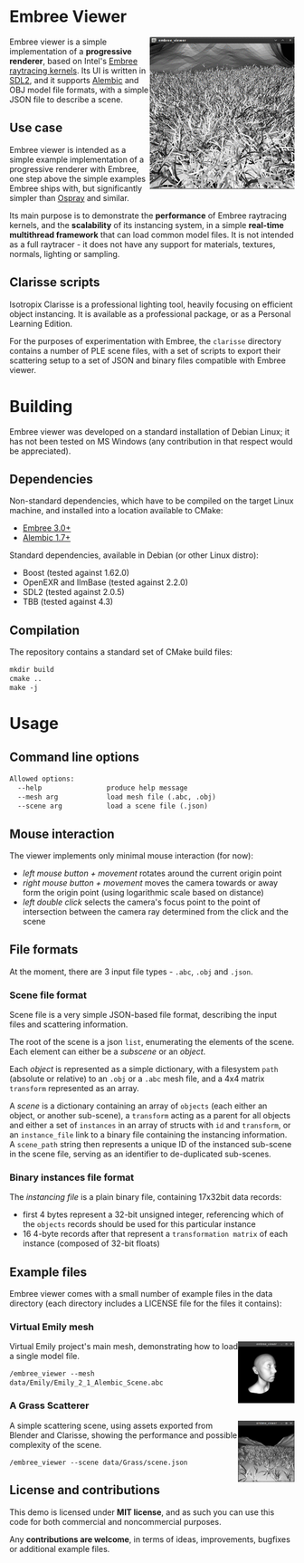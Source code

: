 # Embree Viewer

<img align="right" src="preview.gif">

Embree viewer is a simple implementation of a **progressive renderer**, based on Intel's [Embree raytracing kernels](https://embree.github.io/). Its UI is written in [SDL2](https://www.libsdl.org/), and it supports [Alembic](http://www.alembic.io/) and OBJ model file formats, with a simple JSON file to describe a scene.

## Use case

Embree viewer is intended as a simple example implementation of a progressive renderer with Embree, one step above the simple examples Embree ships with, but significantly simpler than [Ospray](https://github.com/ospray/ospray) and similar.

Its main purpose is to demonstrate the **performance** of Embree raytracing kernels, and the **scalability** of its instancing system, in a simple **real-time multithread framework** that can load common model files. It is not intended as a full raytracer - it does not have any support for materials, textures, normals, lighting or sampling.

## Clarisse scripts

Isotropix Clarisse is a professional lighting tool, heavily focusing on efficient object instancing. It is available as a professional package, or as a Personal Learning Edition.

For the purposes of experimentation with Embree, the `clarisse` directory contains a number of PLE scene files, with a set of scripts to export their scattering setup to a set of JSON and binary files compatible with Embree viewer.

# Building

Embree viewer was developed on a standard installation of Debian Linux; it has not been tested on MS Windows (any contribution in that respect would be appreciated).

## Dependencies

Non-standard dependencies, which have to be compiled on the target Linux machine, and installed into a location available to CMake:

- [Embree 3.0+](https://github.com/embree/embree/releases)
- [Alembic 1.7+](https://github.com/alembic/alembic/releases)

Standard dependencies, available in Debian (or other Linux distro):

- Boost (tested against 1.62.0)
- OpenEXR and IlmBase (tested against 2.2.0)
- SDL2 (tested against 2.0.5)
- TBB (tested against 4.3)

## Compilation

The repository contains a standard set of CMake build files:

```
mkdir build
cmake ..
make -j
```

# Usage

## Command line options

```
Allowed options:
  --help                produce help message
  --mesh arg            load mesh file (.abc, .obj)
  --scene arg           load a scene file (.json)
```

## Mouse interaction

The viewer implements only minimal mouse interaction (for now):

* *left mouse button + movement* rotates around the current origin point
* *right mouse button + movement* moves the camera towards or away form the origin point (using logarithmic scale based on distance)
* *left double click* selects the camera's focus point to the point of intersection between the camera ray determined from the click and the scene

## File formats

At the moment, there are 3 input file types - `.abc`, `.obj` and `.json`.

### Scene file format

Scene file is a very simple JSON-based file format, describing the input files and scattering information.

The root of the scene is a json `list`, enumerating the elements of the scene. Each element can either be a _subscene_ or an _object_.

Each _object_ is represented as a simple dictionary, with a filesystem `path` (absolute or relative) to an `.obj` or a `.abc` mesh file, and a 4x4 matrix `transform` represented as an array.

A _scene_ is a dictionary containing an array of `objects` (each either an object, or another sub-scene), a `transform` acting as a parent for all objects and either a set of `instances` in an array of structs with `id` and `transform`, or an `instance_file` link to a binary file containing the instancing information. A `scene_path` string then represents a unique ID of the instanced sub-scene in the scene file, serving as an identifier to de-duplicated sub-scenes.

### Binary instances file format

The _instancing file_ is a plain binary file, containing 17x32bit data records:
* first 4 bytes represent a 32-bit unsigned integer, referencing which of the `objects` records should be used for this particular instance
* 16 4-byte records after that represent a `transformation matrix` of each instance (composed of 32-bit floats)

## Example files

Embree viewer comes with a small number of example files in the data directory (each directory includes a LICENSE file for the files it contains):

### Virtual Emily mesh

<img align="right" src="emily.png" width="100">

Virtual Emily project's main mesh, demonstrating how to load a single model file.

```
/embree_viewer --mesh data/Emily/Emily_2_1_Alembic_Scene.abc
```

### A Grass Scatterer

<img align="right" src="grass.png" width="100">

A simple scattering scene, using assets exported from Blender and Clarisse, showing the performance and possible complexity of the scene.

```
/embree_viewer --scene data/Grass/scene.json
```

## License and contributions

This demo is licensed under **MIT license**, and as such you can use this code for both commercial and noncommercial purposes.

Any **contributions are welcome**, in terms of ideas, improvements, bugfixes or additional example files.
